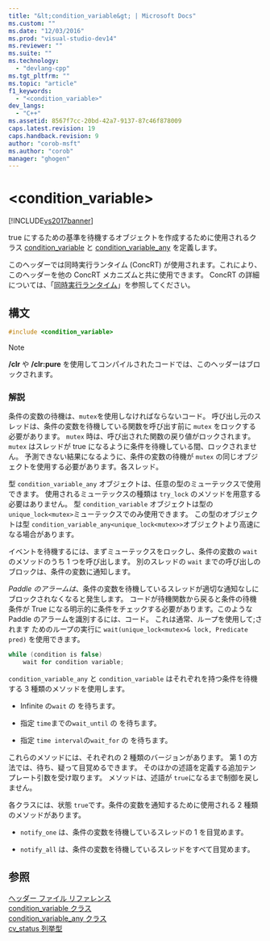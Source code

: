 ```yaml
---
title: "&lt;condition_variable&gt; | Microsoft Docs"
ms.custom: ""
ms.date: "12/03/2016"
ms.prod: "visual-studio-dev14"
ms.reviewer: ""
ms.suite: ""
ms.technology: 
  - "devlang-cpp"
ms.tgt_pltfrm: ""
ms.topic: "article"
f1_keywords: 
  - "<condition_variable>"
dev_langs: 
  - "C++"
ms.assetid: 8567f7cc-20bd-42a7-9137-87c46f878009
caps.latest.revision: 19
caps.handback.revision: 9
author: "corob-msft"
ms.author: "corob"
manager: "ghogen"
---
```

# &lt;condition_variable&gt;
[!INCLUDE[vs2017banner](../assembler/inline/includes/vs2017banner.md)]

true にするための基準を待機するオブジェクトを作成するために使用されるクラス [condition\_variable](../standard-library/condition-variable-class.md) と [condition\_variable\_any](../standard-library/condition-variable-any-class.md) を定義します。  
  
 このヘッダーでは同時実行ランタイム \(ConcRT\) が使用されます。これにより、このヘッダーを他の ConcRT メカニズムと共に使用できます。  ConcRT の詳細については、「[同時実行ランタイム](../parallel/concrt/concurrency-runtime.md)」を参照してください。  
  
## 構文  
  
```cpp  
#include <condition_variable>  
```  
  
> [!NOTE]
>  **\/clr** や **\/clr:pure** を使用してコンパイルされたコードでは、このヘッダーはブロックされます。  
  
### 解説  
 条件の変数の待機は、`mutex`を使用しなければならないコード。  呼び出し元のスレッドは、条件の変数を待機している関数を呼び出す前に `mutex` をロックする必要があります。  `mutex` 時は、呼び出された関数の戻り値がロックされます。  `mutex` はスレッドが true になるように条件を待機している間、ロックされません。  予測できない結果になるように、条件の変数の待機が `mutex` の同じオブジェクトを使用する必要があります。各スレッド。  
  
 型 `condition_variable_any` オブジェクトは、任意の型のミューテックスで使用できます。  使用されるミューテックスの種類は `try_lock` のメソッドを用意する必要はありません。  型 `condition_variable` オブジェクトは型の `unique_lock<mutex>`ミューテックスでのみ使用できます。  この型のオブジェクトは型 `condition_variable_any<unique_lock<mutex>>`オブジェクトより高速になる場合があります。  
  
 イベントを待機するには、まずミューテックスをロックし、条件の変数の `wait` のメソッドのうち 1 つを呼び出します。  別のスレッドの `wait` までの呼び出しのブロックは、条件の変数に通知します。  
  
 *Paddle のアラームは*、条件の変数を待機しているスレッドが適切な通知なしにブロックされなくなると発生します。  コードが待機関数から戻ると条件の待機条件が True になる明示的に条件をチェックする必要があります。このような Paddle のアラームを識別するには、コード。  これは通常、ループを使用して;されます ためのループの実行に `wait(unique_lock<mutex>& lock, Predicate pred)` を使用できます。  
  
```cpp  
while (condition is false)  
    wait for condition variable;  
```  
  
 `condition_variable_any` と `condition_variable` はそれぞれを持つ条件を待機する 3 種類のメソッドを使用します。  
  
-   Infinite の`wait` の を待ちます。  
  
-   指定 `time`までの`wait_until` の を待ちます。  
  
-   指定 `time interval`の`wait_for` の を待ちます。  
  
 これらのメソッドには、それぞれの 2 種類のバージョンがあります。  第 1 の方法では、待ち、疑って目覚めるできます。  そのほかの述語を定義する追加テンプレート引数を受け取ります。  メソッドは、述語が `true`になるまで制御を戻しません。  
  
 各クラスには、状態 `true`です。条件の変数を通知するために使用される 2 種類のメソッドがあります。  
  
-   `notify_one` は、条件の変数を待機しているスレッドの 1 を目覚めます。  
  
-   `notify_all` は、条件の変数を待機しているスレッドをすべて目覚めます。  
  
## 参照  
 [ヘッダー ファイル リファレンス](../standard-library/cpp-standard-library-header-files.md)   
 [condition\_variable クラス](../standard-library/condition-variable-class.md)   
 [condition\_variable\_any クラス](../standard-library/condition-variable-any-class.md)   
 [cv\_status 列挙型](../Topic/cv_status%20Enumeration.md)